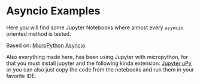 # Asyncio Examples

Here you will find some Jupyter Notebooks where almost every `asyncio` oriented method is tested.

Based on: [MicroPython Asyncio](https://github.com/peterhinch/micropython-async/blob/master/TUTORIAL.md)

Also everything made here, has been using Jupyter with micropython, for that you must install jupyter and the following kinda extension: [Jupyter uPy](https://github.com/goatchurchprime/jupyter_micropython_kernel), or you can also just copy the code from the notebooks and run them in your favorite IDE.